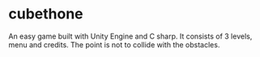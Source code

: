 # cubethone
An easy game built with Unity Engine and C sharp. It consists of 3 levels, menu and credits. The point is not to collide with the obstacles. 

